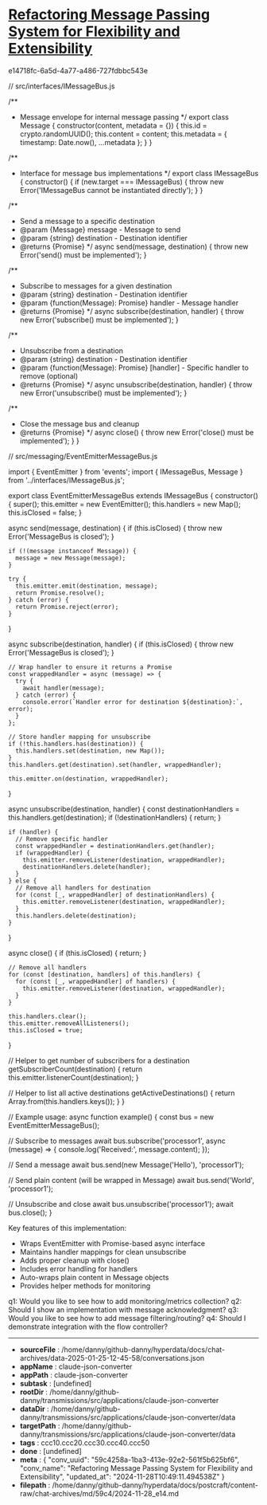 # [Refactoring Message Passing System for Flexibility and Extensibility](https://claude.ai/chat/59c4258a-1ba3-413e-92e2-561f5b625bf6)

e14718fc-6a5d-4a77-a486-727fdbbc543e

 

<antArtifact identifier="message-bus-interface" type="application/vnd.ant.code" language="javascript" title="Message Bus Interface Definition">
// src/interfaces/IMessageBus.js

/**
 * Message envelope for internal message passing
 */
export class Message {
  constructor(content, metadata = {}) {
    this.id = crypto.randomUUID();
    this.content = content;
    this.metadata = {
      timestamp: Date.now(),
      ...metadata
    };
  }
}

/**
 * Interface for message bus implementations
 */
export class IMessageBus {
  constructor() {
    if (new.target === IMessageBus) {
      throw new Error('IMessageBus cannot be instantiated directly');
    }
  }

  /**
   * Send a message to a specific destination
   * @param {Message} message - Message to send
   * @param {string} destination - Destination identifier
   * @returns {Promise<void>}
   */
  async send(message, destination) {
    throw new Error('send() must be implemented');
  }

  /**
   * Subscribe to messages for a given destination
   * @param {string} destination - Destination identifier
   * @param {function(Message): Promise<void>} handler - Message handler
   * @returns {Promise<void>}
   */
  async subscribe(destination, handler) {
    throw new Error('subscribe() must be implemented');
  }

  /**
   * Unsubscribe from a destination
   * @param {string} destination - Destination identifier
   * @param {function(Message): Promise<void>} [handler] - Specific handler to remove (optional)
   * @returns {Promise<void>}
   */
  async unsubscribe(destination, handler) {
    throw new Error('unsubscribe() must be implemented');
  }

  /**
   * Close the message bus and cleanup
   * @returns {Promise<void>}
   */
  async close() {
    throw new Error('close() must be implemented');
  }
}
</antArtifact>



<antArtifact identifier="eventemitter-message-bus" type="application/vnd.ant.code" language="javascript" title="EventEmitter Message Bus Implementation">
// src/messaging/EventEmitterMessageBus.js

import { EventEmitter } from 'events';
import { IMessageBus, Message } from '../interfaces/IMessageBus.js';

export class EventEmitterMessageBus extends IMessageBus {
  constructor() {
    super();
    this.emitter = new EventEmitter();
    this.handlers = new Map();
    this.isClosed = false;
  }

  async send(message, destination) {
    if (this.isClosed) {
      throw new Error('MessageBus is closed');
    }

    if (!(message instanceof Message)) {
      message = new Message(message);
    }

    try {
      this.emitter.emit(destination, message);
      return Promise.resolve();
    } catch (error) {
      return Promise.reject(error);
    }
  }

  async subscribe(destination, handler) {
    if (this.isClosed) {
      throw new Error('MessageBus is closed');
    }

    // Wrap handler to ensure it returns a Promise
    const wrappedHandler = async (message) => {
      try {
        await handler(message);
      } catch (error) {
        console.error(`Handler error for destination ${destination}:`, error);
      }
    };

    // Store handler mapping for unsubscribe
    if (!this.handlers.has(destination)) {
      this.handlers.set(destination, new Map());
    }
    this.handlers.get(destination).set(handler, wrappedHandler);

    this.emitter.on(destination, wrappedHandler);
  }

  async unsubscribe(destination, handler) {
    const destinationHandlers = this.handlers.get(destination);
    if (!destinationHandlers) {
      return;
    }

    if (handler) {
      // Remove specific handler
      const wrappedHandler = destinationHandlers.get(handler);
      if (wrappedHandler) {
        this.emitter.removeListener(destination, wrappedHandler);
        destinationHandlers.delete(handler);
      }
    } else {
      // Remove all handlers for destination
      for (const [_, wrappedHandler] of destinationHandlers) {
        this.emitter.removeListener(destination, wrappedHandler);
      }
      this.handlers.delete(destination);
    }
  }

  async close() {
    if (this.isClosed) {
      return;
    }

    // Remove all handlers
    for (const [destination, handlers] of this.handlers) {
      for (const [_, wrappedHandler] of handlers) {
        this.emitter.removeListener(destination, wrappedHandler);
      }
    }

    this.handlers.clear();
    this.emitter.removeAllListeners();
    this.isClosed = true;
  }

  // Helper to get number of subscribers for a destination
  getSubscriberCount(destination) {
    return this.emitter.listenerCount(destination);
  }

  // Helper to list all active destinations
  getActiveDestinations() {
    return Array.from(this.handlers.keys());
  }
}

// Example usage:
async function example() {
  const bus = new EventEmitterMessageBus();

  // Subscribe to messages
  await bus.subscribe('processor1', async (message) => {
    console.log('Received:', message.content);
  });

  // Send a message
  await bus.send(new Message('Hello'), 'processor1');

  // Send plain content (will be wrapped in Message)
  await bus.send('World', 'processor1');

  // Unsubscribe and close
  await bus.unsubscribe('processor1');
  await bus.close();
}
</antArtifact>

Key features of this implementation:
- Wraps EventEmitter with Promise-based async interface
- Maintains handler mappings for clean unsubscribe
- Adds proper cleanup with close()
- Includes error handling for handlers
- Auto-wraps plain content in Message objects
- Provides helper methods for monitoring

q1: Would you like to see how to add monitoring/metrics collection?
q2: Should I show an implementation with message acknowledgment?
q3: Would you like to see how to add message filtering/routing?
q4: Should I demonstrate integration with the flow controller?

---

* **sourceFile** : /home/danny/github-danny/hyperdata/docs/chat-archives/data-2025-01-25-12-45-58/conversations.json
* **appName** : claude-json-converter
* **appPath** : claude-json-converter
* **subtask** : [undefined]
* **rootDir** : /home/danny/github-danny/transmissions/src/applications/claude-json-converter
* **dataDir** : /home/danny/github-danny/transmissions/src/applications/claude-json-converter/data
* **targetPath** : /home/danny/github-danny/transmissions/src/applications/claude-json-converter/data
* **tags** : ccc10.ccc20.ccc30.ccc40.ccc50
* **done** : [undefined]
* **meta** : {
  "conv_uuid": "59c4258a-1ba3-413e-92e2-561f5b625bf6",
  "conv_name": "Refactoring Message Passing System for Flexibility and Extensibility",
  "updated_at": "2024-11-28T10:49:11.494538Z"
}
* **filepath** : /home/danny/github-danny/hyperdata/docs/postcraft/content-raw/chat-archives/md/59c4/2024-11-28_e14.md
